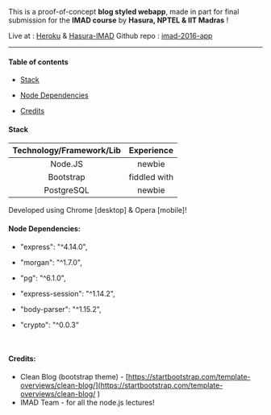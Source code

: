 This is a proof-of-concept **blog styled webapp**, made in part for final submission for the **IMAD course** by **Hasura, NPTEL & IIT Madras** !

Live at : [Heroku](imad-blog.herokuapp.com) & [Hasura-IMAD](flamefractal.imad.hasura-app.io)
Github repo : [imad-2016-app](https://github.com/flamefractal/imad-2016-app/)



---



#### Table of contents

- [Stack](#stack)

- [Node Dependencies](#node-dependencies)


- [Credits](#credits)




#### Stack

| Technology/Framework/Lib |  Experience  |
| :----------------------: | :----------: |
|         Node.JS          |    newbie    |
|        Bootstrap         | fiddled with |
|        PostgreSQL        |    newbie    |
Developed using Chrome [desktop] & Opera [mobile]!




#### Node Dependencies:

- "express": "^4.14.0",

- "morgan": "^1.7.0",

- "pg": "^6.1.0",

- "express-session": "^1.14.2",

- "body-parser": "^1.15.2",

- "crypto": "^0.0.3"

  ​


#### Credits:

- Clean Blog (bootstrap theme) - [https://startbootstrap.com/template-overviews/clean-blog/](https://startbootstrap.com/template-overviews/clean-blog/	)
- IMAD Team - for all the node.js lectures!


